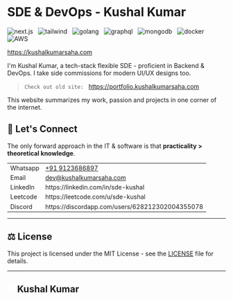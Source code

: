 # SDE & DevOps - Kushal Kumar

<img style="height:23px" title="next.js" src="https://github.com/marwin1991/profile-technology-icons/assets/136815194/5f8c622c-c217-4649-b0a9-7e0ee24bd704"/> &nbsp;
<img style="height:24px" title="tailwind" title="tailwind" src="https://user-images.githubusercontent.com/25181517/202896760-337261ed-ee92-4979-84c4-d4b829c7355d.png"/> &nbsp;
<img style="height:26px" title="golang" src="https://imgur.com/PGScK2U.png"/> &nbsp;
<img style="height:24px" title="graphql" src="https://github.com/user-attachments/assets/aec9e412-6146-481b-8dc7-d938d845d407"/> &nbsp;
<img style="height:24px" title="mongodb" src="https://github.com/user-attachments/assets/939b4c55-67be-4c83-b39e-f91e6aca81d2"/> &nbsp;
<img style="height:25px" title="docker" src="https://user-images.githubusercontent.com/25181517/117207330-263ba280-adf4-11eb-9b97-0ac5b40bc3be.png"/> &nbsp;
<img style="height:24px" title="AWS" src="https://github.com/bcd-kushal/balloondekor/assets/96081625/0204e275-62bf-4d2a-9bbb-dc23c9b6d4d6"/> &nbsp;

https://kushalkumarsaha.com

I&#x27;m Kushal Kumar, a tech-stack flexible SDE - proficient in Backend & DevOps. I take side commissions for modern UI/UX designs too. 

> `Check out old site:` &nbsp; https://portfolio.kushalkumarsaha.com

This website summarizes my work, passion and projects in one corner of the internet.

## :speech_balloon: Let's Connect

The only forward approach in the IT & software is that **practicality > theoretical knowledge**.  

<table>
  <tr><td>Whatsapp</td><td><a href="https://wa.me/+919123686897?text=Hi%20Kushal%2C%20I%20checked%20up%20your%20projects%20and%20would%20like%20to%20commission%20you%20with%20one%20of%20mine.%20Let%20me%20know%20when%20you%20are%20available%20to%20discuss%20further">+91 9123686897</a></td></tr>
  <tr><td>Email</td><td><a href="mailto:dev@kushalkumarsaha.com">dev@kushalkumarsaha.com</a></td></tr>
  <tr><td>LinkedIn</td></td><td>https://linkedin.com/in/sde-kushal</td></tr>
  <tr><td>Leetcode</td><td>https://leetcode.com/u/sde-kushal</td></tr>
  <tr><td>Discord</td><td>https://discordapp.com/users/628212302004355078</td></tr>
</table> 

<hr>

## ⚖️ License

This project is licensed under the MIT License - see the <a href=''>LICENSE</a> file for details.
<hr>

<h2><img title="Kushal-Kumar" width="18" src="https://raw.githubusercontent.com/bcd-kushal/bcd-kushal/main/assets/icons/dark/filled/kushalkumar_bg_dark.png"/>&nbsp;Kushal Kumar</h2>
